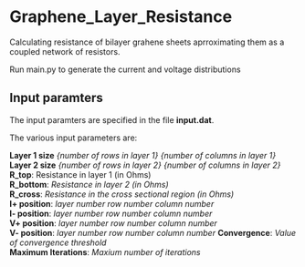 # Graphene_Layer_Resistance
Calculating resistance of bilayer grahene sheets aprroximating them as a coupled network of resistors.

Run main.py to generate the current and voltage distributions

## Input paramters
The input paramters are specified in the file **input.dat**.

The various input parameters are:

**Layer 1 size** *{number of rows in layer 1}*   *{number of columns in layer 1}*   
**Layer 2 size**  *{number of rows in layer 2}*   *{number of columns in layer 2}*   
**R_top**: Resistance in layer 1 (in Ohms)  
**R_bottom**:              *Resistance in layer 2 (in Ohms)*  
**R_cross**:               *Resistance in the cross sectional region (in Ohms)*   
**I+ position**:           *layer number* *row number* *column number*  
**I- position**:           *layer number* *row number* *column number*  
**V+ position**:           *layer number* *row number* *column number*    
**V- position**:           *layer number* *row number* *column number* 
**Convergence**:           *Value of convergence threshold*  
**Maximum Iterations**:    *Maxium number of iterations*  

